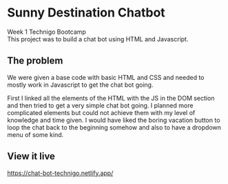 # Sunny Destination Chatbot

Week 1 Technigo Bootcamp <br>
This project was to build a chat bot using HTML and Javascript. 

## The problem
We were given a base code with basic HTML and CSS and needed to mostly work in Javascript to get the chat bot going. 

First I linked all the elements of the HTML with the JS in the DOM section and then tried to get a very simple chat bot going. I planned more complicated elements but could not achieve them with my level of knowledge and time given. I would have liked the boring vacation button to loop the chat back to the beginning somehow and also to have a dropdown menu of some kind. 

## View it live
https://chat-bot-technigo.netlify.app/
